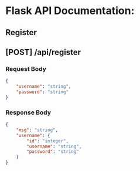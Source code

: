 # Flask API Documentation:

## Register

## [POST] /api/register

### Request Body

```json
{
    "username": "string",
    "password": "string"
}
```

### Response Body

```json
{
    "msg": "string",
    "username": {
        "id": "integer",
        "username": "string",
        "password": "string"
    }
}
```

